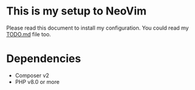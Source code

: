 # This is my setup to NeoVim

Please read this document to install my configuration. You could read my
[TODO.md](TODO.md) file too.

# Dependencies
- Composer v2
- PHP v8.0 or more
